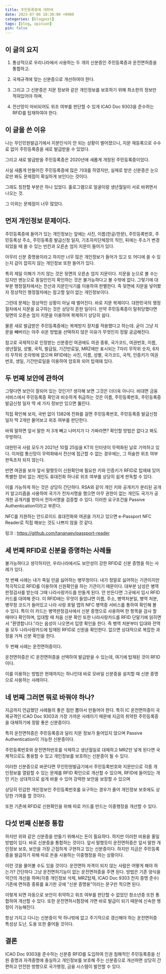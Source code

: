 ```yaml
---
title: 주민등록증에 대하여
date: 2023-07-06 18:30:00 +0900
categories: [blogpost]
tags: [blog, opinion]
pin: false
---
```


## 이 글의 요지

1. 통상적으로 우리나라에서 사용하는 두 개의 신분증인 주민등록증과 운전면허증을 통합하고.

2. 국제규격에 맞는 신분증으로 개선하여야 한다.

3. 그리고 그 신분증은 지문 정보와 같은 개인정보를 보호하기 위해 최소한의 정보만 적혀있어야 하며.

4. 전산망이 마비되어도 위조 여부를 판단할 수 있게 ICAO Doc 9303을 준수하는 RFID를 탑재하여야 한다.

## 이 글을 쓴 이유

나는 무인민원발급기에서 지문인식이 안 되는 상황이 벌어졌으니, 지문 재등록으로 수수료 없이 주민등록증을 새로 발급받을 수 있었다.

그리고 새로 발급받을 주민등록증은 2020년에 새롭게 개정된 주민등록증이었다.

사실 새롭게 만들어진 주민등록증에 많은 기대를 하였지만, 실제로 받은 신분증은 눈으로만 봐도 문제점이 확실하게 보인다는 것이다.

그래도 칭찬할 부분은 하나 있었다. 홀로그램으로 얼굴이랑 생년월일이 서로 바뀌면서 나오는 것.

그 이외는 문제점이 너무 많았다.

## 먼저 개인정보 문제이다.

주민등록증에 들어가 있는 개인정보는 앞에는 사진, 이름(한글/한문), 주민등록번호, 주민등록상 주소, 주민등록증 발급신청 일자, 기초자치단체장의 직인, 뒤에는 주소가 변경되었을 때 쓸 수 있는 빈칸과 오른손 엄지 지문이 들어가 있다.

아무리 신분 증명용이라고 하지만 너무 많은 개인정보가 들어가 있고 또 어디에 쓸 수 있는지 감이 잡히지 않는 개인정보 또한 들어가 있다.

특히 제일 이해가 가지 않는 것은 뒷면의 오른손 엄지 지문이다. 지문을 눈으로 볼 수는 있지만 맨눈으로 동일인인지 확인하는 것은 불가능하다고 볼 수밖에 없다. 그렇기에 대부분 행정절차에서는 전산과 지문인식기를 이용하여 판별한다. 즉 뒷면에 지문을 넣어봤자 정상적인 행정절차에는 참고할 일이 없는 개인정보이다.

그런데 문제는 정상적인 상황이 아닐 때 벌어진다. 바로 지문 복제이다. 대한민국의 행정절차에서 지문을 요구하는 것은 상당히 흔한 일이다. 만약 주민등록증이 탈취당했다면 뒷면의 오른손 엄지 지문을 이용하여 복제하기 상당히 쉽다.

물론 새로 발급받은 주민등록증에는 복제방지 장치를 적용했다고 하는데. 굳이 그냥 지문을 빼버리는 아주 쉬운 방법을 선택하지 않은 이유가 무엇인지 정말 궁금해진다.

참고로 국제적으로 인정받는 신분증인 여권에도 여권 종류, 국가코드, 여권번호, 이름, 생년월일, 성별, 국적, 발급일, 기간만료일, MRZ에만 표시되는 7자리 무작위 숫자, 6자리 무작위 숫자밖에 없으며 RFID에는 사진, 이름, 성별, 국가코드, 국적, 인증키가 여권번호, 생일, 기간만료일을 이용하여 암호화 되어 탑재돼 있다.

## 두 번째 보안에 관하여

그렇다면 보안이 잘되어 있는 것인가? 생각해 보면 그것은 더더욱 아니다. 비대면 금융서비스에서 주민등록증 확인과 비슷하게 취급하는 것은 이름, 주민등록번호, 주민등록증 발급신청 일자 딱 세 가지 정보만 있으면 뚫린다.

직접 확인해 보자, 국번 없이 1382에 전화를 걸면 주민등록번호, 주민등록증 발급신청 일자 딱 2개만 물어보고 위조 여부를 판단한다.

바꿔 말하면 앞서 말한 저 3개 빼고 나머지가 다 가짜라면? 확인할 방법은 없다고 봐도 무방하다.

대한민국 사람 모두가 2021년 10월 25일을 KT의 인터넷이 무력화된 날로 기억하고 있다. 이처럼 통신망이 무력화돼서 전산에 접근할 수 없는 경우에는, 그 허술한 위조 여부 판독조차 되지 않는다.

반면 여권을 보자 앞서 말했듯이 신원확인에 필요한 키와 인증키가 RFID로 탑재돼 있어 특별한 장비 없는 개인도 휴대전화 하나로 위조 여부를 상당히 쉽게 판독할 수 있다.

이를 가능하게 하는 것은 상당히 간단하다. RSA와 같이 개인 키와 공개키가 분리된 공개키 알고리즘을 사용하여 국가가 전자서명을 했으면  아무 권한이 없는 개인도 국가가 공개한 공개키를 받아서 전자서명을 검증할 수 있다. 이러한 요구조건을 Passive Authentication이라고 부른다.

NFC를 지원하는 안드로이드 휴대전화와 여권을 가지고 있으면 e-Passport NFC Reader로 직접 해보는 것도 나쁘지 않을 것 같다.

링크 : https://github.com/tananaev/passport-reader

## 세 번째 RFID로 신분을 증명하는 사례들

불가능하다고 생각하지만, 우리나라에서도 보안성이 강한 RFID로 신분 증명을 하는 사례가 있다.

첫 번째 사례는 내가 죽일 만큼 싫어하는 병무청이다. 내가 정말로 싫어하는 기관이지만 적극적으로 RFID를 이용하여 신원확인을 하는 기관이기 때문이다. 대부분 남성은 병역판정검사를 받는데 그때 나라사랑카드를 만들게 된다. 안 만든다면 그곳에서 임시 RFID 카드를 대여해 준다. 이 RFID에는 무엇이 들었냐면 이름, 주소, 병역처분일, 병역 처분, 병무청 코드가 들어있고 나라 사랑 포털 앱의 NFC 병역증 서비스를 통하여 확인해 볼 수 있다. 특이 이 카드는 병역판정검사에서 신분 증명으로 사용하며 한 항목을 검사 할 때마다 확인하며, 입대할 때 처음 신분 확인 또한 나라사랑카드를 RFID 단말기에 읽히면서 "환영합니다."라는 음성이 나오면서 입영 확인을 한다. 즉 병역 처분부터 입대와 전역을 모두 나라사랑카드에 탑재된 RFID로 신원을 확인한다. 없으면 상대적으로 복잡한 과정을 거쳐 신분 확인을 한다.

두 번째 사례는 운전면허증이다.

운전면허증은 IC 운전면허증을 선택하여 발급받을 수 있는데, 여기에 탑재된 것이 RFID이다.

이를 이용하는 방법은 현재까지는 하나인데 바로 모바일 신분증을 설치할 때 신분 증명으로 사용하는 사례이다.

## 네 번째 그러면 뭐로 바꿔야 하나?

지금까지 언급했던 사례들의 좋은 점만 뽑아서 만들어야 한다. 특히 IC 운전면허증이 국제규격인 ICAO Doc 9303과 가장 가까운 사례이기 때문에 지금의 취약한 주민등록증을 대체하기에 정말 좋은 신분증이다.

특히 운전면허증은 주민등록증과 달리 지문 정보가 들어있지 않으며 Passive Authentication이 가능한 신분증이다.

주민등록번호와 운전면허번호를 삭제하고 생년월일로 대체하고 MRZ만 넣게 된다면 국제적으로도 통용할 수 있고 개인정보를 보호하는 신분증이 될 수 있다.

이러한 신분증으로 바꾼다면 무인민원발급기에서 주민등록번호와 지문만으로 각종 개인정보를 열람할 수 있는 문제를 RFID 확인으로 개선할 수 있으며, RFID에 들어있는 개인 키는 상대적으로 쉽게 바꿀 수 있어 강력한 보안을 보장할 수 있으며

상당히 민감한 개인정보인 주민등록번호를 요구하는 경우가 줄어 개인정보 보호에도 상당한 기여를 할 것이다.

또한 기존에 RFID로 신원확인을 위해 따로 카드를 만드는 이중행정을 개선할 수 있다.

## 다섯 번째 신분증 통합
하지만 위와 같은 신분증을 만들기 위해서는 돈이 필요하다. 하지만 이러한 비용을 줄일 방법이 있다. 바로 신분증을 통합하는 것이다. 앞서 말했듯이 운전면허증은 앞서 말한 개인정보 보호, 보안을 가장 근접하게 구현하고 있는 신분증이다. 하지만 지금은 주민등록증을 발급하기 위해 따로 돈을 사용하는 이중행정을 하는 상황이다.

이런 것을 물어볼 수도 있을 것이다. 운전면허 자격이 되지 않는 사람은 어떻게 해야 하는가? 간단하다 그냥 운전면허기능이 없는 운전면허증을 주면 된다. 방법은 기존 양식을 약간의 개선을 하며(각종 개인정보 삭제, MRZ탑재, ICAO Doc 9303 전자 증명 준수) 기존에 면허증 종류를 표기한 곳에 "신분 증명용"이라는 문구만 적으면 된다.

이렇게 되면 자동으로 보안이 취약하고 위조 여부를 판단할 수 없었던 청소년증 또한 통합하여 개선할 수 있다. 또한 운전면허시험장에 가면 바로 발급이 되기 때문에 신속한 행정이 가능해진다.

항상 가지고 다니는 신분증이 딱 하나밖에 없고 주기적으로 갱신해야 하는 운전면허증 특성상 도난, 도용 또한 줄어들 것이다.

## 결론
ICAO Doc 9303을 준수하는 신분증 RFID를 도입하여 인권 침해적인 주민등록증을 신원 증명과 자격증명에 충실하고 개인정보를 보호해 주는 신분증으로 개선하면 상당히 간편하고 안전한 방향으로 국가행정, 금융 시스템이 발전할 수 있다.
